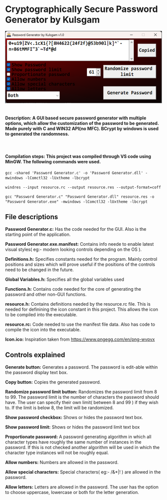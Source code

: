 # Cryptographically Secure Password Generator by Kulsgam
![alt text](Image.png)
&nbsp;
#### **Description:** A GUI based secure password generator with multiple options, which allow the customization of the password to be generated. Made purely with C and WIN32 API(no MFC). BCrypt by windows is used to generated the randomness.
&nbsp;
#### **Compilation steps:** This project was compiled through VS code using MinGW. The following commands were used.
```
gcc -shared 'Password Generator.c' -o 'Password Generator.dll' -mwindows -lComctl32 -lUxtheme -lbcrypt 
```
```
windres --input resource.rc --output resource.res --output-format=coff
```
```
gcc "Password Generator.c" "Password Generator.dll" resource.res -o "Password Generator.exe" -mwindows -lComctl32 -lUxtheme -lbcrypt
```

## File descriptions
**Password Generator.c:** Has the code needed for the GUI. Also is the starting point of the application.

**Password Generator.exe.manifest:** Contains info neede to enable latest visual styles( eg:- modern looking controls depending on the OS ). 

**Definitions.h:** Specifies constants needed for the program. Mainly control positions and sizes which will prove useful if the positions of the controls need to be changed in the future.

**Global Variables.h:** Specifies all the global variables used

**Functions.h:** Contains code needed for the core of generating the password and other non-GUI functions.

**resource.h:** Contains definitions needed by the resource.rc file. This is needed for definining the icon constant in this project. This allows the icon to be compiled into the executable.

**resource.rc:** Code needed to use the manifest file data. Also has code to compile the icon into the executable.

**Icon.ico:** Inspiration taken from <https://www.pngegg.com/en/png-wvpvx>

## Controls explained
**Generate button:** Generates a password. The password is edit-able within the password display text box.

**Copy button:** Copies the generated password.

**Randomize password limit button:** Randomizes the password limit from 8 to 99. The password limit is the number of characters the password should have. The user can specify their own limit( between 8 and 99 ) if they wish to. If the limit is below 8, the limit will be randomized.

**Show password checkbox:** Shows or hides the password text box.

**Show password limit:** Shows or hides the password limit text box

**Proportionate password:** A password generating algorithm in which all character types have roughly the same number of instances in the password. If this is not checked another algorithm will be used in which the character type instances will not be roughly equal.

**Allow numbers:** Numbers are allowed in the password.

**Allow special characters:** Special characters( eg:- /&*\|! ) are allowed in the password.

**Allow letters:** Letters are allowed in the password. The user has the option to choose uppercase, lowercase or both for the letter generation.
